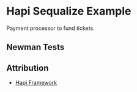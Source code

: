 # Hapi Sequalize Example

Payment processor to fund tickets.

## Newman Tests

## Attribution 

- [Hapi Framework](https://github.com/hapijs/code)